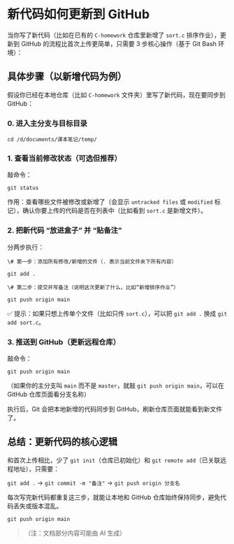 # 新代码如何更新到 GitHub

当你写了新代码（比如在已有的 `C-homework` 仓库里新增了 `sort.c` 排序作业），更新到 GitHub 的流程比首次上传更简单，只需要 3 步核心操作（基于 Git Bash 环境）：

## 具体步骤（以新增代码为例）

假设你已经在本地仓库（比如 `C-homework` 文件夹）里写了新代码，现在要同步到 GitHub：

### 0. 进入主分支与目标目录



```git
cd /d/documents/课本笔记/temp/
```

### 1. 查看当前修改状态（可选但推荐）

敲命令：



```git
git status
```

作用：查看哪些文件被修改或新增了（会显示 `untracked files` 或 `modified` 标记），确认你要上传的代码是否在列表中（比如看到 `sort.c` 是新增文件）。

### 2. 把新代码 “放进盒子” 并 “贴备注”

分两步执行：



```
\# 第一步：添加所有修改/新增的文件（. 表示当前文件夹下所有内容）

git add .

\# 第二步：提交并写备注（说明这次更新了什么，比如“新增排序作业”）

git push origin main
```

✅ 提示：如果只想上传单个文件（比如只传 `sort.c`），可以把 `git add .` 换成 `git add sort.c`。

### 3. 推送到 GitHub（更新远程仓库）

敲命令：



```
git push origin main
```

（如果你的主分支叫 `main` 而不是 `master`，就敲 `git push origin main`，可以在 GitHub 仓库页面看分支名称）

执行后，Git 会把本地新增的代码同步到 GitHub，刷新仓库页面就能看到新文件了。

## 总结：更新代码的核心逻辑

和首次上传相比，少了 `git init`（仓库已初始化）和 `git remote add`（已关联远程地址），只需要：

`git add .` → `git commit -m "备注"` → `git push origin 分支名`

每次写完新代码都重复这三步，就能让本地和 GitHub 仓库始终保持同步，避免代码丢失或版本混乱。



```
git push origin main
```

> （注：文档部分内容可能由 AI 生成）
